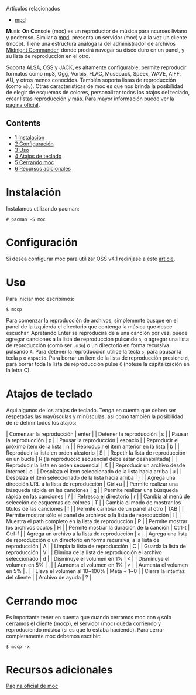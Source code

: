 Artículos relacionados

*   [mpd](/index.php/Mpd "Mpd")

**M**usic **O**n **C**onsole (moc) es un reproductor de música para ncurses liviano y poderoso. Similar a [mpd](/index.php/Mpd "Mpd"), presenta un servidor (moc) y a la vez un cliente (mocp). Tiene una estructura análoga la del administrador de archivos [Midnight Commander](http://www.midnight-commander.org), donde prodrá navegar su disco duro en un panel, y su lista de reproducción en el otro.

Soporta ALSA, OSS y JACK, es altamente configurable, permite reproducir formatos como mp3, Ogg, Vorbis, FLAC, Musepack, Speex, WAVE, AIFF, AU, y otros menos conocidos. También soporta listas de reproducción (como `m3u`). Otras características de moc es que nos brinda la posibilidad de elegir de esquemas de colores, personalizar todos los atajos del teclado, crear listas reproducción y más. Para mayor información puede ver la [página oficial](http://moc.daper.net/about).

## Contents

*   [1 Instalación](#Instalación)
*   [2 Configuración](#Configuración)
*   [3 Uso](#Uso)
*   [4 Atajos de teclado](#Atajos_de_teclado)
*   [5 Cerrando moc](#Cerrando_moc)
*   [6 Recursos adicionales](#Recursos_adicionales)

# Instalación

Instalamos utilizando pacman:

```
# pacman -S moc

```

# Configuración

Si desea configurar moc para utilizar OSS v4.1 rediríjase a éste [article](/index.php/OSS "OSS").

# Uso

Para iniciar moc escribimos:

```
$ mocp

```

Para comenzar la reproducción de archivos, simplemente busque en el panel de la izquierda el directorio que contenga la música que desee escuchar. Apretando Enter se reproducirá de a una canción por vez, puede agregar canciones a la lista de reproducción pulsando `a`, o agregar una lista de reproducción (como ser `.m3u`) o un directorio en forma recursiva pulsando `A`. Para detener la reproducción utilice la tecla `s`, para pausar la tecla `p` o `espacio`. Para borrar un ítem de la lista de reproducción presione `d`, para borrar toda la lista de reproducción pulse `C` (nótese la capitalización en la letra C).

# Atajos de teclado

Aqui algunos de los atajos de teclado. Tenga en cuenta que deben ser respetadas las mayúsculas y minúsculas, así como también la posibilidad de re definir todos los atajos:

| Comenzar la reproducción | enter |
| Detener la reproducción | s |
| Pausar la reproducción | p |
| Pausar la reproducción | espacio |
| Reproducir el próximo ítem de la lista | n |
| Reproducir el ítem anterior en la lista | b |
| Reproducir la lista en orden aleatorio | S |
| Repetir la lista de reproducción en un bucle | R (la reproducció secuencial debe estar deshabilitada) |
| Reproducir la lista en orden secuencial | X |
| Reproducir un archivo desde Internet | o |
| Desplaza el ítem seleccionado de la lista hacia arriba | u |
| Desplaza el ítem seleccionado de la lista hacia arriba | j |
| Agrega una dirección URL a la lista de reproducción | Ctrl+u |
| Permite realizar una búsqueda rápida en las canciones | g |
| Permite realizar una búsqueda rápida en las canciones | / |
| Refresca el directorio | r |
| Cambia al menú de selección de esquemas de colores | T |
| Cambia el modo de mostrar los títulos de las canciones | f |
| Permite cambiar de un panel al otro | TAB |
| Permite mostrar sólo el panel de archivos o la lista de reproducción | l |
| Muestra el path completo en la lista de reproducción | P |
| Permite mostrar los archivos oculos | H |
| Permite mostrar la duración de la canción | Ctrl-t |
 Ctrl-f |
| Agrega un archivo a la lista de reproducción | a |
| Agrega una lista de reproducción o un directorio en forma recursiva, a la lista de reproducción | A |
| Limpia la lista de reproducción | C |
| Guarda la lista de reproducción | V |
| Elimina de la lista de reproducción el archivo seleccionado | d |
| Disminuye el volumen en 1% | < |
| Disminuye el volumen en 5% | , |
| Aumenta el volumen en 1% | > |
| Aumenta el volumen en 5% | . |
| Lleva el volumen al 10~100% | Meta + 1~0 |
| Cierra la interfaz del cliente |
| Archivo de ayuda | ? |

# Cerrando moc

Es importante tener en cuenta que cuando cerramos moc con `q` sólo cerramos el cliente (mocp), el servidor (moc) queda corriendo y reproduciendo música (si es que lo estaba haciendo). Para cerrar completamente moc debemos escribir:

```
$ mocp -x

```

# Recursos adicionales

[Página oficial de moc](http://moc.daper.net/)